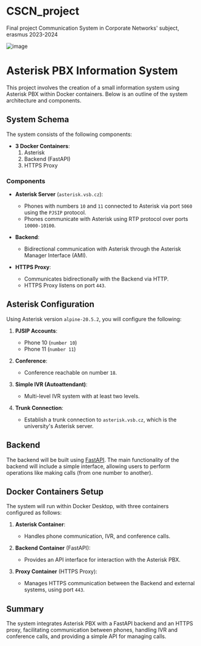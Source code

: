 # CSCN_project
Final project Communication System in Corporate Networks' subject, erasmus 2023-2024

![image](https://github.com/user-attachments/assets/271adc48-5682-43fe-80a7-355360ab32ca)

# Asterisk PBX Information System

This project involves the creation of a small information system using Asterisk PBX within Docker containers. Below is an outline of the system architecture and components.

## System Schema
The system consists of the following components:

- **3 Docker Containers**:
  1. Asterisk
  2. Backend (FastAPI)
  3. HTTPS Proxy

### Components
- **Asterisk Server** (`asterisk.vsb.cz`):
  - Phones with numbers `10` and `11` connected to Asterisk via port `5060` using the `PJSIP` protocol.
  - Phones communicate with Asterisk using RTP protocol over ports `10000-10100`.

- **Backend**:
  - Bidirectional communication with Asterisk through the Asterisk Manager Interface (AMI).
  
- **HTTPS Proxy**:
  - Communicates bidirectionally with the Backend via HTTP.
  - HTTPS Proxy listens on port `443`.

## Asterisk Configuration
Using Asterisk version `alpine-20.5.2`, you will configure the following:

1. **PJSIP Accounts**:
   - Phone 10 (`number 10`)
   - Phone 11 (`number 11`)

2. **Conference**:
   - Conference reachable on number `18`.

3. **Simple IVR (Autoattendant)**:
   - Multi-level IVR system with at least two levels.

4. **Trunk Connection**:
   - Establish a trunk connection to `asterisk.vsb.cz`, which is the university's Asterisk server.

## Backend
The backend will be built using [FastAPI](https://fastapi.tiangolo.com/). The main functionality of the backend will include a simple interface, allowing users to perform operations like making calls (from one number to another).

## Docker Containers Setup
The system will run within Docker Desktop, with three containers configured as follows:

1. **Asterisk Container**:
   - Handles phone communication, IVR, and conference calls.

2. **Backend Container** (FastAPI):
   - Provides an API interface for interaction with the Asterisk PBX.

3. **Proxy Container** (HTTPS Proxy):
   - Manages HTTPS communication between the Backend and external systems, using port `443`.

## Summary
The system integrates Asterisk PBX with a FastAPI backend and an HTTPS proxy, facilitating communication between phones, handling IVR and conference calls, and providing a simple API for managing calls.
